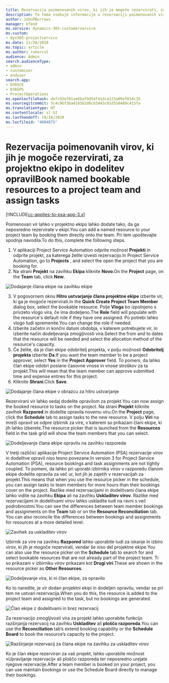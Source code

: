```yaml
---
title: Rezervacija poimenovanih virov, ki jih je mogoče rezervirati, za projektno ekipo in dodelitev opravil
description: Ta tema vsebuje informacije o rezervaciji poimenovanih virov projektne ekipe in njihovi dodelitvi opravilom.
author: JohnPBurrows
manager: kfend
ms.service: dynamics-365-customerservice
ms.custom:
- dyn365-projectservice
ms.date: 11/28/2018
ms.topic: article
ms.author: ruhercul
audience: Admin
search.audienceType:
- admin
- customizer
- enduser
search.app:
- D365CE
- D365PS
- ProjectOperations
ms.openlocfilehash: defc92e701ae6baf9d54f41dca123a09ef834c35
ms.sourcegitcommit: 5c4c9bf3ba018562d6cb3443c01d550489c415fa
ms.translationtype: HT
ms.contentlocale: sl-SI
ms.lasthandoff: 10/16/2020
ms.locfileid: "4084875"
---
```

# <a name="book-named-bookable-resources-to-a-project-team-and-assign-tasks"></a><span data-ttu-id="5387a-103">Rezervacija poimenovanih virov, ki jih je mogoče rezervirati, za projektno ekipo in dodelitev opravil</span><span class="sxs-lookup"><span data-stu-id="5387a-103">Book named bookable resources to a project team and assign tasks</span></span> 

[!INCLUDE[cc-applies-to-psa-app-3.x](../includes/cc-applies-to-psa-app-3x.md)]

<span data-ttu-id="5387a-104">Poimenovan vir lahko v projektno ekipo lahko dodate tako, da ga neposredno rezervirate v ekipi.</span><span class="sxs-lookup"><span data-stu-id="5387a-104">You can  add a named resource to your project team by booking them directly onto the team.</span></span> <span data-ttu-id="5387a-105">Pri tem upoštevajte spodnja navodila.</span><span class="sxs-lookup"><span data-stu-id="5387a-105">To do this, complete the following steps.</span></span>

1. <span data-ttu-id="5387a-106">V aplikaciji Project Service Automation odprite možnost **Projekti** in odprite projekt, za katerega želite izvesti rezervacijo.</span><span class="sxs-lookup"><span data-stu-id="5387a-106">In  Project Service Automation, go to **Projects** , and select the open the project that you are booking for.</span></span>
2. <span data-ttu-id="5387a-107">Na strani **Projekt** na zavihku **Ekipa** kliknite **Novo**.</span><span class="sxs-lookup"><span data-stu-id="5387a-107">On the **Project** page, on the **Team** tab, click **New**.</span></span> 

![Dodajanje člana ekipe na zavihku ekipe](media/RM-how-to-1.png)

3. <span data-ttu-id="5387a-109">V pogovornem oknu **Hitro ustvarjanje člana projektne ekipe** izberite vir, ki ga je mogoče rezervirati.</span><span class="sxs-lookup"><span data-stu-id="5387a-109">In the **Quick Create Project Team Member** dialog box, select the bookable resource.</span></span> <span data-ttu-id="5387a-110">Polje **Vloga** bo izpolnjeno s privzeto vlogo vira, če ima dodeljeno.</span><span class="sxs-lookup"><span data-stu-id="5387a-110">The **Role** field will populate with the resource's default role if they have one assigned.</span></span> <span data-ttu-id="5387a-111">Po potrebi lahko vlogo tudi spremenite.</span><span class="sxs-lookup"><span data-stu-id="5387a-111">You can change the role if needed.</span></span> 
4. <span data-ttu-id="5387a-112">Izberite začetni in končni datum obdobja, v katerem potrebujete vir, in izberite način dodeljevanja zmogljivosti vira.</span><span class="sxs-lookup"><span data-stu-id="5387a-112">Select the from and to dates that the resource will be needed and select the allocation method of the resource's capacity.</span></span> 
5. <span data-ttu-id="5387a-113">Če želite, da je član ekipe odobritelj projekta, v polju možnosti **Odobritelj projekta** izberite **Da**.</span><span class="sxs-lookup"><span data-stu-id="5387a-113">If you want the team member to be a project approver, select **Yes** in the **Project Approver** field.</span></span> <span data-ttu-id="5387a-114">To pomeni, da lahko član ekipe odobri poslane časovne vnose in vnose stroškov za ta projekt.</span><span class="sxs-lookup"><span data-stu-id="5387a-114">This will mean that the team member can approve submitted time and expense entries for this project.</span></span> 
6. <span data-ttu-id="5387a-115">Kliknite **Shrani**.</span><span class="sxs-lookup"><span data-stu-id="5387a-115">Click **Save**.</span></span>

![Dodajanje člana ekipe v obrazcu za hitro ustvarjanje](media/RM-how-to-2.png)


<span data-ttu-id="5387a-117">Rezervirani vir lahko sedaj dodelite opravilom za projekt.</span><span class="sxs-lookup"><span data-stu-id="5387a-117">You can now assign the booked resource to tasks on the project.</span></span> <span data-ttu-id="5387a-118">Na strani **Projekt** kliknite zavihek **Razpored** in dodelite opravila novemu viru.</span><span class="sxs-lookup"><span data-stu-id="5387a-118">On the **Project** page, click the **Schedule** tab to assign tasks to the new resource.</span></span> <span data-ttu-id="5387a-119">V polju **Viri** na mreži opravil se odpre izbirnik za vire, v katerem so prikazani člani ekipe, ki jih lahko izberete.</span><span class="sxs-lookup"><span data-stu-id="5387a-119">The resource picker that is launched from the **Resources** field in the task grid will show the team members that you can select.</span></span>

![Dodeljevanje člana ekipe opravilu na zavihku razporeda](media/RM-how-to-3.png)

<span data-ttu-id="5387a-121">V tretji različici aplikacije Project Service Automation (PSA) rezervacije virov in dodelitve opravil niso tesno povezane.</span><span class="sxs-lookup"><span data-stu-id="5387a-121">In version 3 for Project Service Automation (PSA), resource bookings and task assignments are not tightly coupled.</span></span> <span data-ttu-id="5387a-122">To pomeni, da lahko pri uporabi izbirnika virov v razporedu članom ekipe dodelite opravila za več ur, kot jih je zajetih v rezervacijah za projekt.</span><span class="sxs-lookup"><span data-stu-id="5387a-122">This means that when you use the resource picker in the schedule, you can assign tasks to team members for more hours than their bookings cover on the project.</span></span>
<span data-ttu-id="5387a-123">Razlike med rezervacijami in dodelitvami člana ekipe lahko vidite na zavihku **Ekipa** ali na zavihku **Uskladitev virov**. Razlike med rezervacijami in dodelitvami virov lahko uskladite tudi na ravni s več podrobnostmi.</span><span class="sxs-lookup"><span data-stu-id="5387a-123">You can see the differences between team member bookings and assignments on the **Team** tab or on the **Resource Reconciliation** tab. You can also reconcile the differences between bookings and assignments for resources at a more detailed level.</span></span>

![Zavihek za uskladitev virov](media/RM-how-to-4.png)

<span data-ttu-id="5387a-125">Izbirnik za vire na zavihku **Razpored** lahko uporabite tudi za iskanje in izbiro virov, ki jih je mogoče rezervirati, vendar še niso del projektne ekipe.</span><span class="sxs-lookup"><span data-stu-id="5387a-125">You can also use the resource picker on the **Schedule** tab to search for and select bookable resources that are not already part of the project team.</span></span> <span data-ttu-id="5387a-126">Ti so prikazani v izbirniku virov prikazani kot **Drugi viri**.</span><span class="sxs-lookup"><span data-stu-id="5387a-126">These are shown in the resource picker as **Other Resources**.</span></span>

![Dodeljevanje vira, ki ni član ekipe, za opravilo](media/RM-how-to-5.png)

<span data-ttu-id="5387a-128">Ko to naredite, je vir dodan projektni ekipi in dodeljen opravilu, vendar se pri tem ne ustvari rezervacija.</span><span class="sxs-lookup"><span data-stu-id="5387a-128">When you do this, the resource is added to the project team and assigned to the task, but no bookings are generated.</span></span>

![Član ekipe z dodelitvami in brez rezervacij](media/RM-how-to-6.png)

<span data-ttu-id="5387a-130">Za rezervacijo zmogljivosti vira za projekt lahko uporabite funkcijo razširjanja rezervacij na zavihku **Uskladitev** ali **ploščo razporeda**.</span><span class="sxs-lookup"><span data-stu-id="5387a-130">You can use the **Reconciliation** tab’s extend booking capability or the **Schedule Board** to book the resource’s capacity to the project.</span></span>

![Razširjanje rezervacij za člana ekipe na zavihku za uskladitev virov](media/RM-how-to-7.png)

<span data-ttu-id="5387a-132">Ko je član ekipe rezerviran za vaš projekt, lahko uporabite možnost »Upravljanje rezervacij« ali ploščo razporeda ter neposredno urejate njegove rezervacije.</span><span class="sxs-lookup"><span data-stu-id="5387a-132">After a team member is booked on your project, you can use maintain bookings or use the Schedule Board directly to manage their bookings.</span></span>
